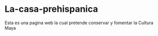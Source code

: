 # La-casa-prehispanica

Esta es una pagina web la cual pretende conservar y fomentar la Cultura Maya
